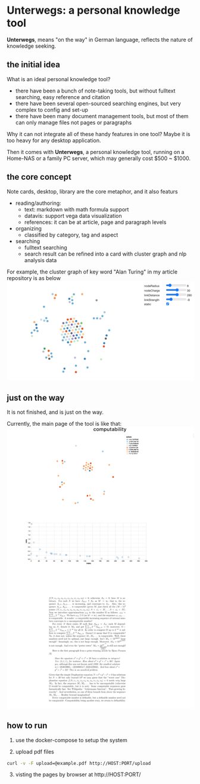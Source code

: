Unterwegs: a personal knowledge tool
====================================

**Unterwegs**, means "on the way" in German language, reflects the nature of knowledge seeking.

the initial idea
------------------

What is an ideal personal knowledge tool?
* there have been a bunch of note-taking tools, but without fulltext searching, easy reference and citation
* there have been several open-sourced searching engines, but very complex to config and set-up
* there have been many document management tools, but most of them can only manage files not pages or paragraphs

Why it can not integrate all of these handy features in one tool? Maybe it is too heavy for any desktop application.

Then it comes with **Unterwegs**, a personal knowledge tool, running on a Home-NAS or a family PC server,
which may generally cost $500 ~ $1000.


the core concept
------------------

Note cards, desktop, library are the core metaphor, and it also featurs
* reading/authoring:
  * text: markdown with math formula support
  * datavis: support vega data visualization
  * references: it can be at article, page and paragraph levels
* organizing
  * classified by category, tag and aspect
* searching
  * fulltext searching
  * search result can be refined into a card with cluster graph and nlp analysis data

For example, the cluster graph of key word "Alan Turing" in my article repository is as below
![Alan Turing](docs/images/alanturing.png?raw=true "Alan Turing")

just on the way
---------------
It is not finished, and is just on the way.

Currently, the main page of the tool is like that:
![computability](docs/images/computability.png?raw=true "computability")

how to run
----------

1. use the docker-compose to setup the system

2. upload pdf files

```bash
curl -v -F upload=@example.pdf http://HOST:PORT/upload
```

3. visting the pages by browser at http://HOST:PORT/

